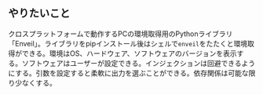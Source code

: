 ## やりたいこと
クロスプラットフォームで動作するPCの環境取得用のPythonライブラリ「Enveil」。ライブラリをpipインストール後はシェルで`enveil`をたたくと環境取得ができる。環境はOS、ハードウェア、ソフトウェアのバージョンを表示する。ソフトウェアはユーザーが設定できる。インジェクションは回避できるようにする。引数を設定すると柔軟に出力を選ぶことができる。依存関係は可能な限り少なくする。